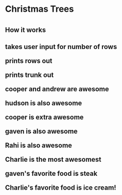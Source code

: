 <style>
  @keyframes colorText {
    0%{color:red}
    20%{color:orange}
    40%{color:yellow}
    60%{color:green}
    80%{color:blue}
    100%{color:purple}
  }
</style>
<h1> Christmas Trees <h1>
<h2> How it works <h2>
<p> takes user input for number of rows </p>
<p> prints rows out </p>
<p> prints trunk out </p>
<b> cooper and andrew are awesome </b>
<p>hudson is also awesome</p>
<p> cooper is extra awesome </p>
<p> gaven is also awesome </p>
<p>Rahi is also awesome</p>
<p><strong>Charlie is the most awesomest</strong></p>

<p>gaven's favorite food is steak</p>

<p style="animaiton-name:colorText; animation-duration:10s">Charlie's favorite food is ice cream!</p>

